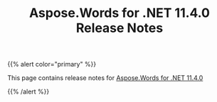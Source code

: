 ﻿---
title: Aspose.Words for .NET 11.4.0 Release Notes
articleTitle: Aspose.Words for .NET 11.4.0 Release Notes
linktitle: Aspose.Words for .NET 11.4.0 Release Notes
description: "Aspose.Words for .NET 11.4.0 Release Notes – learn about the latest updates and fixes."
type: docs
weight: 70
url: /net/aspose-words-for-net-11-4-0-release-notes/
---

{{% alert color="primary" %}}

This page contains release notes for [Aspose.Words for .NET 11.4.0](https://www.nuget.org/packages/Aspose.Words/11.4.0)

{{% /alert %}}
